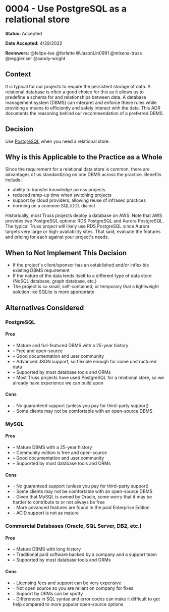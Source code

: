 # 0004 - Use PostgreSQL as a relational store

**Status:** Accepted

**Date Accepted:** 4/29/2022

**Reviewers:** @felipe-lee @ferlatte @JasonLin0991 @mikena-truss @reggieriser @sandy-wright

## Context

It is typical for our projects to require the persistent storage of data. A relational database is
often a good choice for this as it allows us to predefine a schema for and relationships
between data. A database management system (DBMS) can interpret and enforce these rules
while providing a means to efficiently and safely interact with the data. This ADR documents the
reasoning behind our recommendation of a preferred DBMS.

## Decision

Use [PostgreSQL](https://www.postgresql.org) when you need a relational store.

## Why is this Applicable to the Practice as a Whole

Since the requirement for a relational data store is common, there are advantages of us standardizing
on one DBMS across the practice. Benefits include:

- ability to transfer knowledge across projects
- reduced ramp-up time when switching projects
- support by cloud providers, allowing reuse of infrasec practices
- norming on a common SQL/DDL dialect

Historically, most Truss projects deploy a database on AWS. Note that AWS provides two PostgreSQL options:
RDS PostgreSQL and Aurora PostgreSQL. The typical Truss project will likely use RDS PostgreSQL since Aurora targets
very large or high-availability sites. That said, evaluate the features and pricing for each against your project's
needs.

## When to Not Implement This Decision

- If the project's client/sponsor has an established and/or inflexible existing DBMS requirement
- If the nature of the data lends itself to a different type of data store (NoSQL database, graph database, etc.)
- The project is so small, self-contained, or temporary that a lightweight solution like SQLite is more appropriate

## Alternatives Considered

### PostgreSQL

#### Pros

- `+` Mature and full-featured DBMS with a 25-year history
- `+` Free and open-source
- `+` Good documentation and user community
- `+` Advanced JSON support, so flexible enough for some unstructured data
- `+` Supported by most database tools and ORMs
- `+` Most Truss projects have used PostgreSQL for a relational store, so we already have experience we can build upon

#### Cons

- `-` No guaranteed support (unless you pay for third-party support)
- `-` Some clients may not be comfortable with an open-source DBMS

### MySQL

#### Pros

- `+` Mature DBMS with a 25-year history
- `+` Community edition is free and open-source
- `+` Good documentation and user community
- `+` Supported by most database tools and ORMs

#### Cons

- `-` No guaranteed support (unless you pay for third-party support)
- `-` Some clients may not be comfortable with an open-source DBMS
- `-` Given that MySQL is owned by Oracle, some worry that it may be harder to contribute to or not always be free
- `-` More advanced features are found in the paid Enterprise Edition
- `-` ACID support is not as mature

### Commercial Databases (Oracle, SQL Server, DB2, etc.)

#### Pros

- `+` Mature DBMS with long history
- `+` Traditional paid software backed by a company and a support team
- `+` Supported by most database tools and ORMs

#### Cons

- `-` Licensing fees and support can be very expensive
- `-` Not open source so you are reliant on company for fixes
- `-` Support by ORMs can be spotty
- `-` Differences in SQL syntax and error codes can make it difficult to get help compared to more popular
  open-source options
